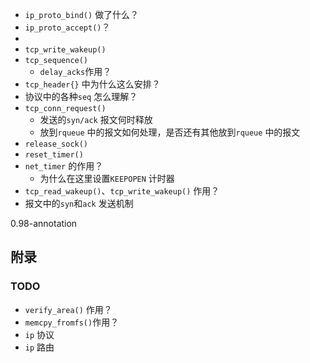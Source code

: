 

* `ip_proto_bind()` 做了什么？
* `ip_proto_accept()`？
* 
* `tcp_write_wakeup()`
* `tcp_sequence()`
  * `delay_acks`作用？
* `tcp_header{}` 中为什么这么安排？
* 协议中的各种`seq` 怎么理解？
* `tcp_conn_request()`
  * 发送的`syn/ack` 报文何时释放
  * 放到`rqueue` 中的报文如何处理，是否还有其他放到`rqueue` 中的报文
* `release_sock()`
* `reset_timer()`
* `net_timer` 的作用？
  * 为什么在这里设置`KEEPOPEN` 计时器
* `tcp_read_wakeup()`、`tcp_write_wakeup()` 作用？
* 报文中的`syn`和`ack` 发送机制





0.98-annotation





## 附录

### TODO

* `verify_area()` 作用？
* `memcpy_fromfs()`作用？
* `ip` 协议
* `ip` 路由

